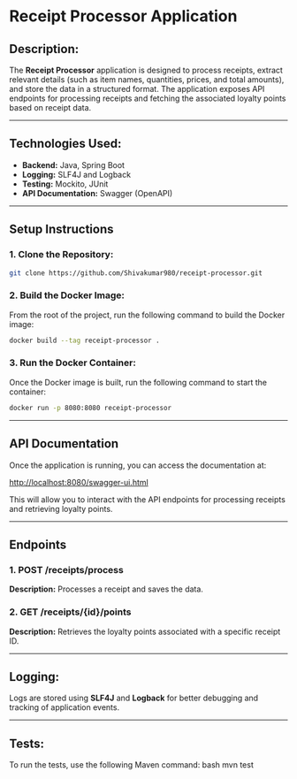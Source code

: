 # **Receipt Processor Application**

## **Description:**

The **Receipt Processor** application is designed to process receipts, extract relevant details (such as item names, quantities, prices, and total amounts), and store the data in a structured format. The application exposes API endpoints for processing receipts and fetching the associated loyalty points based on receipt data.

---

## **Technologies Used:**
- **Backend:** Java, Spring Boot
- **Logging:** SLF4J and Logback
- **Testing:** Mockito, JUnit
- **API Documentation:** Swagger (OpenAPI)

---

## **Setup Instructions**

### **1. Clone the Repository:**
```bash
git clone https://github.com/Shivakumar980/receipt-processor.git
```

### **2. Build the Docker Image:**
From the root of the project, run the following command to build the Docker image:
```bash
docker build --tag receipt-processor .
```
### **3. Run the Docker Container:**
Once the Docker image is built, run the following command to start the container:
```bash
docker run -p 8080:8080 receipt-processor
```
    
---

## **API Documentation**

Once the application is running, you can access the documentation at:

[http://localhost:8080/swagger-ui.html](http://localhost:8080/swagger-ui.html)

This will allow you to interact with the API endpoints for processing receipts and retrieving loyalty points.

---

## **Endpoints**

### **1. POST /receipts/process**
**Description:** Processes a receipt and saves the data.

### **2. GET /receipts/{id}/points**
**Description:** Retrieves the loyalty points associated with a specific receipt ID.

---

## **Logging:**

Logs are stored using **SLF4J** and **Logback** for better debugging and tracking of application events.

---

## **Tests:**

To run the tests, use the following Maven command:
bash
mvn test
